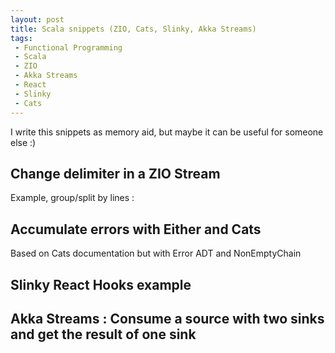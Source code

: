 ```yaml
---
layout: post
title: Scala snippets (ZIO, Cats, Slinky, Akka Streams)
tags:
 - Functional Programming
 - Scala
 - ZIO
 - Akka Streams
 - React
 - Slinky
 - Cats
---
```


I write this snippets as memory aid, but maybe it can be useful for someone else :)

## Change delimiter in a ZIO Stream

Example, group/split by lines : 

<script src="https://gist.github.com/loicdescotte/1551b102c7baecb77b3a0b94b512f965.js"></script>

## Accumulate errors with Either and Cats 

Based on Cats documentation but with Error ADT and NonEmptyChain

<script src="https://gist.github.com/loicdescotte/52aac795c74dfca1cd622d6736abe906.js"></script>

##  Slinky React Hooks example 

<script src="https://gist.github.com/loicdescotte/09fb8bdd0807434e5e3b577d52d61ac6.js"></script>

## Akka Streams : Consume a source with two sinks and get the result of one sink 

<script src="https://gist.github.com/loicdescotte/e1d236001fadc7a2d1fae88098a2c5b5.js"></script>

